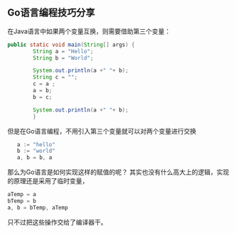 ## Go语言编程技巧分享

在Java语言中如果两个变量互换，则需要借助第三个变量：
```java
public static void main(String[] args) {
        String a = "Hello";
        String b = "World";

        System.out.println(a +" "+ b);
        String c = "";
        c = a ;
        a = b;
        b = c;

        System.out.println(a +" "+ b);
        }
```

但是在Go语言编程，不用引入第三个变量就可以对两个变量进行交换
```go
   a := "hello"
   b := "world"
   a, b = b, a
```

那么为Go语言是如何实现这样的赋值的呢？
其实也没有什么高大上的逻辑，实现的原理还是采用了临时变量，
```go
aTemp = a
bTemp = b
a, b = bTemp, aTemp
```
只不过把这些操作交给了编译器干。
